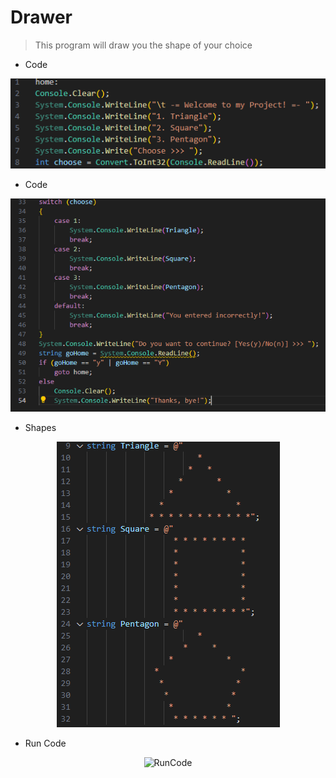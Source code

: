 # Drawer
> This program will draw you the shape of your choice

* Code

<p align="center">
  <img src="https://github.com/rajabov0011/Drawer/blob/main/imagesAndGif/code1.png" alt="1">
</p>

* Code

<p align="center">
  <img src="https://github.com/rajabov0011/Drawer/blob/main/imagesAndGif/code2.png" alt="2">
</p>

* Shapes

<p align="center">
  <img src="https://github.com/rajabov0011/Drawer/blob/main/imagesAndGif/shapes.png" alt="Shapes">
</p>

* Run Code

<p align="center">
  <img src="https://github.com/rajabov0011/Drawer/blob/main/imagesAndGif/My%20Project.gif" alt="RunCode">
</p>